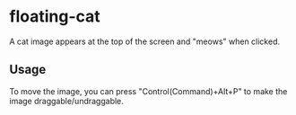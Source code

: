 # floating-cat
A cat image appears at the top of the screen and "meows" when clicked.

## Usage
To move the image, you can press "Control(Command)+Alt+P" to make the image draggable/undraggable.
